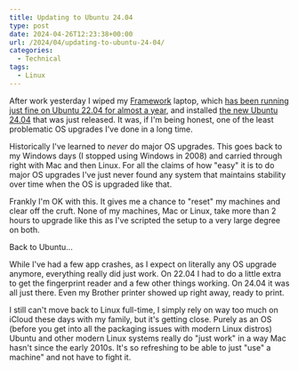 ```yaml
---
title: Updating to Ubuntu 24.04
type: post
date: 2024-04-26T12:23:38+00:00
url: /2024/04/updating-to-ubuntu-24-04/
categories:
  - Technical
tags:
  - Linux
---
```


After work yesterday I wiped my [Framework][1] laptop, which [has been running just fine on Ubuntu 22.04 for almost a year][2], and installed [the new Ubuntu 24.04][3] that was just released. It was, if I'm being honest, one of the least problematic OS upgrades I've done in a long time.

Historically I've learned to _never_ do major OS upgrades. This goes back to my Windows days (I stopped using Windows in 2008) and carried through right with Mac and then Linux. For all the claims of how "easy" it is to do major OS upgrades I've just never found any system that maintains stability over time when the OS is upgraded like that.

Frankly I'm OK with this. It gives me a chance to "reset" my machines and clear off the cruft. None of my machines, Mac or Linux, take more than 2 hours to upgrade like this as I've scripted the setup to a very large degree on both.

Back to Ubuntu...

While I've had a few app crashes, as I expect on literally any OS upgrade anymore, everything really did just work. On 22.04 I had to do a little extra to get the fingerprint reader and a few other things working. On 24.04 it was all just there. Even my Brother printer showed up right away, ready to print.

I still can't move back to Linux full-time, I simply rely on way too much on iCloud these days with my family, but it's getting close. Purely as an OS (before you get into all the packaging issues with modern Linux distros) Ubuntu and other modern Linux systems really do "just work" in a way Mac hasn't since the early 2010s. It's so refreshing to be able to just "use" a machine" and not have to fight it.

 [1]: https://frame.work/
 [2]: /2023/05/back-to-ubuntu/
 [3]: https://www.omgubuntu.co.uk/2024/04/ubuntu-24-04-released